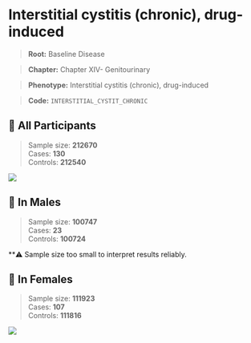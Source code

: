 # Interstitial cystitis (chronic), drug-induced

> **Root:** Baseline Disease  

> **Chapter:** Chapter XIV- Genitourinary  

> **Phenotype:** Interstitial cystitis (chronic), drug-induced  

> **Code:** `INTERSTITIAL_CYSTIT_CHRONIC`

## 🧪 All Participants  
> Sample size: **212670**  
> Cases: **130**  
> Controls: **212540**
<img src="/Disease/Figures/ALL/Incidence/INTERSTITIAL_CYSTIT_CHRONIC.png"/>
<CsvTable src="/public/Disease/Data/ALL/Incidence/COX_INTERSTITIAL_CYSTIT_CHRONIC.csv" label="🔍 View full results" />

## 👨 In Males  
> Sample size: **100747**  
> Cases: **23**  
> Controls: **100724**

**⚠️ Sample size too small to interpret results reliably.


## 👩 In Females  
> Sample size: **111923**  
> Cases: **107**  
> Controls: **111816**
<img src="/Disease/Figures/Female/Incidence/INTERSTITIAL_CYSTIT_CHRONIC.png"/>
<CsvTable src="/public/Disease/Data/Female/Incidence/COX_INTERSTITIAL_CYSTIT_CHRONIC.csv" label="🔍 View full results" />
